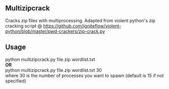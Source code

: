 Multizipcrack
-------------
Cracks zip files with multiprocessing. Adapted from violent python's zip cracking script @ https://github.com/igniteflow/violent-python/blob/master/pwd-crackers/zip-crack.py

Usage
-----
python multizipcrack.py file.zip wordlist.txt<br>
**OR**<br>
python multizipcrack.py file.zip wordlist.txt 30<br>
where 30 is the number of processes you want to spawn (default is 15 if not specified)
